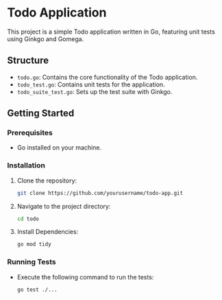 # Todo Application

This project is a simple Todo application written in Go, featuring unit tests using Ginkgo and Gomega.

## Structure

- `todo.go`: Contains the core functionality of the Todo application.
- `todo_test.go`: Contains unit tests for the application.
- `todo_suite_test.go`: Sets up the test suite with Ginkgo.

## Getting Started

### Prerequisites

- Go installed on your machine.

### Installation

1. Clone the repository:

   ```bash
   git clone https://github.com/yourusername/todo-app.git

   ```

2. Navigate to the project directory:

   ```bash
   cd todo

   ```

3. Install Dependencies:

   ```bash
   go mod tidy
   ```

### Running Tests

- Execute the following command to run the tests:
  ```bash
  go test ./...
  ```
